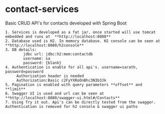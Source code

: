 # contact-services
Basic CRUD API's for contacts developed with Spring Boot

    1. Services is developed as a fat jar. once started will use tomcat embedded and runs at  **http://localhost:8080**
    2. Database used is H2. In memory database. H2 console can be seen at **http://localhost:8080/h2console**
    3. DB details: 
            jdbc url: jdbc:h2:mem:contactdb
            username: sa
            password: {blank}
    4. Authentication is enable for all api's. username=sarath, password=password
         Authorization header is needed
         Authorization:Basic c2FyYXRoOnBhc3N3b3Jk
    5. Pagination is enabled with query parameters **offset** and **limit** 
    6. Swagger UI is used and url can be seen at **http://localhost:8080/swagger-ui.html#/Contacts**
    7. Using Try it out. Api's can be directly tested from the swagger. Authentication is removed for h2 console & swagger ui paths
